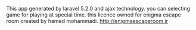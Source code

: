 This app generated by laravel 5.2.0 and ajax technology. you can selecting game for playing at special time. this licence owned for enigma escape room created by hamed mohammadi.
http://enigmaescaperoom.ir
